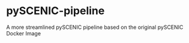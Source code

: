 # pySCENIC-pipeline
A more streamlined pySCENIC pipeline based on the original pySCENIC Docker Image
